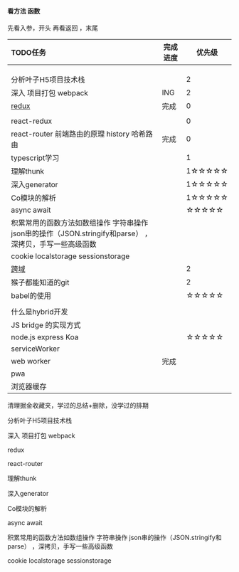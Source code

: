 #### 看方法 函数
先看入参，开头
再看返回 ，末尾



| TODO任务                                                     | 完成进度 | 优先级 |
| :----------------------------------------------------------- | -------- | ------ |
|                                                              |          |        |
|                                                              |          |        |
|                                                              |          |        |
| 分析叶子H5项目技术栈                                         |          | 2      |
| 深入 项目打包    webpack                                     | ING      | 2      |
| [redux](./React/redux/redux.js)                              | 完成     | 0      |
|                                                              |          |        |
| react-redux                                                  |          | 0      |
| react-router 前端路由的原理 history 哈希路由                 | 完成     | 0      |
| typescript学习                                               |          | 1      |
| 理解thunk                                                    |          | 1☆☆☆☆☆ |
| 深入generator                                                |          | 1☆☆☆☆☆ |
| Co模块的解析                                                 |          | 1☆☆☆☆☆ |
| async await                                                  |          | ☆☆☆☆☆  |
| 积累常用的函数方法如数组操作 字符串操作 json串的操作（JSON.stringify和parse） ，深拷贝，手写一些高级函数 |          |        |
| cookie localstorage sessionstorage                           |          |        |
| [跨域](./跨域.md)                                            |          | 2      |
| 猴子都能知道的git                                            |          | 2      |
| babel的使用                                                  |          | ☆☆☆☆☆  |
|                                                              |          |        |
| 什么是hybrid开发                                             |          |        |
| JS bridge 的实现方式                                         |          |        |
| node.js express Koa                                          |          | ☆☆☆☆☆  |
| serviceWorker                                                |          |        |
| web worker                                                   | 完成     |        |
| pwa                                                          |          |        |
| 浏览器缓存                                                   |          |        |



清理掘金收藏夹，学过的总结+删除，没学过的排期



分析叶子H5项目技术栈

深入 项目打包 webpack

redux

react-router

理解thunk

深入generator 

Co模块的解析

async await 

积累常用的函数方法如数组操作 字符串操作 json串的操作（JSON.stringify和parse） ，深拷贝，手写一些高级函数



cookie localstorage sessionstorage

